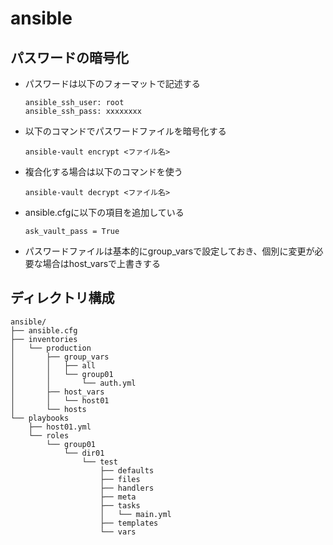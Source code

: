 # ansible

## パスワードの暗号化
- パスワードは以下のフォーマットで記述する
  ```
  ansible_ssh_user: root
  ansible_ssh_pass: xxxxxxxx
  ```
- 以下のコマンドでパスワードファイルを暗号化する
  ```
  ansible-vault encrypt <ファイル名>
  ```
- 複合化する場合は以下のコマンドを使う
  ```
  ansible-vault decrypt <ファイル名>
  ```
- ansible.cfgに以下の項目を追加している
  ```
  ask_vault_pass = True
  ```
- パスワードファイルは基本的にgroup_varsで設定しておき、個別に変更が必要な場合はhost_varsで上書きする

## ディレクトリ構成
```
ansible/
├── ansible.cfg
├── inventories
│   └── production
│       ├── group_vars
│       │   ├── all
│       │   └── group01
│       │       └── auth.yml
│       ├── host_vars
│       │   └── host01
│       └── hosts
└── playbooks
    ├── host01.yml
    └── roles
        └── group01
            └── dir01
                └── test
                    ├── defaults
                    ├── files
                    ├── handlers
                    ├── meta
                    ├── tasks
                    │   └── main.yml
                    ├── templates
                    └── vars

```
